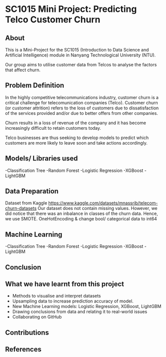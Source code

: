 # SC1015 Mini Project: Predicting Telco Customer Churn


## About 
This is a Mini-Project for the SC1015 (Introduction to Data Science and Artificial Intelligence) module in Nanyang Technological University (NTU).

Our group aims to utilise customer data from Telcos to analyse the factors that affect churn.


## Problem Definition 

In the highly competitive telecommunications industry, customer churn is a critical challenge for telecomunication companies (Telco). Customer churn (or customer attrition) refers to the loss of customers due to dissatisfaction of the services provided and/or due to better offers 
from other companies. 

Churn results in a loss of revenue of the company and it has become increasingly difficult to retain customers today.

Telco businesses are thus seeking to develop models to predict which customers are more likely to leave soon and take actions accordingly.



## Models/ Libraries used
-Classification Tree
-Random Forest
-Logistic Regression
-XGBoost
-LightGBM

## Data Preparation

Dataset from Kaggle https://www.kaggle.com/datasets/mnassrib/telecom-churn-datasets
Our dataset does not contain missing values. 
However, we did notice that there was an inbalance in classes of the churn data. 
Hence, we use SMOTE.
OneHotEncoding & change bool/ categorical data to int64


## Machine Learning

-Classification Tree
-Random Forest
-Logistic Regression
-XGBoost
-LightGBM

## Conclusion

## What we have learnt from this project 
- Methods to visualise and interpret datasets
- Upsampling data to increase prediction accuracy of model.
- New Machine Learning models: Logistic Regression, XGBoost, LightGBM
- Drawing conclusions from data and relating it to real-world issues
- Collaborating on GitHub

## Contributions

## References


